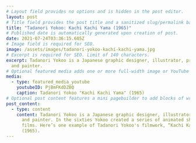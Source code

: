 ```yaml
---
# Layout field provides no options and is hidden in the post editor.
layout: post
# Title field provides the post title and a sanitized slug/permalink based on the title content. !!! Use a descriptive title and then do not change it !!!
title: "Tadanori Yokoo: Kachi Kachi Yama (1965)"
# Published date is automatically generated upon creation of post.
date: 2021-07-24T03:36:15.605Z
# Image field is required for SEO.
image: /assets/images/tadanori-yokoo-kachi-kachi-yama.jpg
# Excerpt is required for SEO. Limit of 140 characters.
excerpt: Tadanori Yokoo is a Japanese graphic designer, illustrator, printmaker
  and painter.
# Optional featured media adds one or more full-width image or YouTube embeds to the top of the post.
media:
  - type: featured_media_youtube
    youtubeID: PjBmFKdDZBQ
    caption: Tadanori Yokoo "Kachi Kachi Yama" (1965)
# Optional post content features a mini pagebuilder to add blocks of written content, images, and YouTube embeds to the post. Recommended at least one instance of WYSIWYG block.
post_content:
  - type: content
    content: Tadanori Yokoo is a Japanese graphic designer, illustrator, printmaker
      and painter. In the sixties Yokoo created a series of animated short
      films. Here’s one example of Tadanori Yokoo's filmwork, “Kachi Kachi Yama”
      (1965).
---
```

